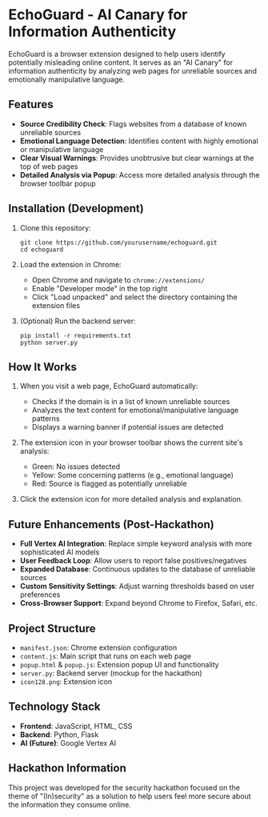 # EchoGuard - AI Canary for Information Authenticity

EchoGuard is a browser extension designed to help users identify potentially misleading online content. It serves as an "AI Canary" for information authenticity by analyzing web pages for unreliable sources and emotionally manipulative language.

## Features

- **Source Credibility Check**: Flags websites from a database of known unreliable sources
- **Emotional Language Detection**: Identifies content with highly emotional or manipulative language
- **Clear Visual Warnings**: Provides unobtrusive but clear warnings at the top of web pages
- **Detailed Analysis via Popup**: Access more detailed analysis through the browser toolbar popup

## Installation (Development)

1. Clone this repository:
   ```
   git clone https://github.com/yourusername/echoguard.git
   cd echoguard
   ```

2. Load the extension in Chrome:
   - Open Chrome and navigate to `chrome://extensions/`
   - Enable "Developer mode" in the top right
   - Click "Load unpacked" and select the directory containing the extension files

3. (Optional) Run the backend server:
   ```
   pip install -r requirements.txt
   python server.py
   ```

## How It Works

1. When you visit a web page, EchoGuard automatically:
   - Checks if the domain is in a list of known unreliable sources
   - Analyzes the text content for emotional/manipulative language patterns
   - Displays a warning banner if potential issues are detected

2. The extension icon in your browser toolbar shows the current site's analysis:
   - Green: No issues detected
   - Yellow: Some concerning patterns (e.g., emotional language)
   - Red: Source is flagged as potentially unreliable

3. Click the extension icon for more detailed analysis and explanation.

## Future Enhancements (Post-Hackathon)

- **Full Vertex AI Integration**: Replace simple keyword analysis with more sophisticated AI models
- **User Feedback Loop**: Allow users to report false positives/negatives
- **Expanded Database**: Continuous updates to the database of unreliable sources
- **Custom Sensitivity Settings**: Adjust warning thresholds based on user preferences
- **Cross-Browser Support**: Expand beyond Chrome to Firefox, Safari, etc.

## Project Structure

- `manifest.json`: Chrome extension configuration
- `content.js`: Main script that runs on each web page
- `popup.html` & `popup.js`: Extension popup UI and functionality
- `server.py`: Backend server (mockup for the hackathon)
- `icon128.png`: Extension icon

## Technology Stack

- **Frontend**: JavaScript, HTML, CSS
- **Backend**: Python, Flask
- **AI (Future)**: Google Vertex AI

## Hackathon Information

This project was developed for the security hackathon focused on the theme of "(In)security" as a solution to help users feel more secure about the information they consume online.
